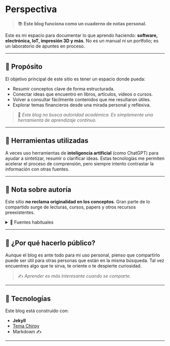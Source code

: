 # Perspectiva 

> 📚 **Este blog funciona como un cuaderno de notas personal.**

Este es mi espacio para documentar lo que aprendo haciendo: **software, electrónica, IoT, impresión 3D y más**. No es un manual ni un portfolio; es un laboratorio de apuntes en proceso.

---

## 🎯 Propósito

El objetivo principal de este sitio es tener un espacio donde pueda:

- Resumir conceptos clave de forma estructurada.
- Conectar ideas que encuentro en libros, artículos, videos o cursos.
- Volver a consultar fácilmente contenidos que me resultaron útiles.
- Explorar temas financieros desde una mirada personal y reflexiva.

> 🧠 *Este blog no busca autoridad académica. Es simplemente una herramienta de aprendizaje continuo.*

---

## 🤖 Herramientas utilizadas

A veces uso herramientas de **inteligencia artificial** (como ChatGPT) para ayudar a sintetizar, resumir o clarificar ideas. Estas tecnologías me permiten acelerar el proceso de comprensión, pero siempre intento contrastar la información con otras fuentes.

---

## 📌 Nota sobre autoría

Este sitio **no reclama originalidad en los conceptos**. Gran parte de lo compartido surge de lecturas, cursos, papers y otros recursos preexistentes.

<details>
<summary>📖 Fuentes habituales</summary>

- Artículos especializados
- Charlas, videos y entrevistas
- Cursos en línea y contenido académico
- Herramientas de IA y resúmenes automatizados

</details>

---

## 💬 ¿Por qué hacerlo público?

Aunque el blog es ante todo para mi uso personal, pienso que compartirlo puede ser útil para otras personas que están en la misma búsqueda. Tal vez encuentres algo que te sirva, te oriente o te despierte curiosidad.

> ✍️ *Aprender es más interesante cuando se comparte.*

---

## 🧱 Tecnologías

Este blog está construido con:

- **Jekyll**
- [Tema Chirpy](https://github.com/cotes2020/jekyll-theme-chirpy)
- Markdown ✍️

---